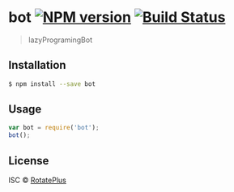 # bot [![NPM version](https://badge.fury.io/js/bot.svg)](https://npmjs.org/package/bot) [![Build Status](https://travis-ci.org/b6db07d1a5/bot.svg?branch=master)](https://travis-ci.org/b6db07d1a5/bot)

> lazyProgramingBot

## Installation

```sh
$ npm install --save bot
```

## Usage

```js
var bot = require('bot');
bot();
```

## License

ISC © [RotatePlus](https://discord.gg/sKpUMK3)
